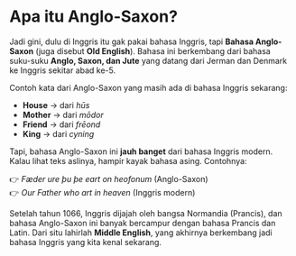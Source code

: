 # Apa itu Anglo-Saxon?

Jadi gini, dulu di Inggris itu gak pakai bahasa Inggris, tapi **Bahasa Anglo-Saxon** (juga disebut **Old English**). Bahasa ini berkembang dari bahasa suku-suku **Anglo, Saxon, dan Jute** yang datang dari Jerman dan Denmark ke Inggris sekitar abad ke-5.  

Contoh kata dari Anglo-Saxon yang masih ada di bahasa Inggris sekarang:  
- **House** → dari *hūs*  
- **Mother** → dari *mōdor*  
- **Friend** → dari *frēond*  
- **King** → dari *cyning*  

Tapi, bahasa Anglo-Saxon ini **jauh banget** dari bahasa Inggris modern. Kalau lihat teks aslinya, hampir kayak bahasa asing. Contohnya:  

👉 *Fæder ure þu þe eart on heofonum* (Anglo-Saxon)  
👉 *Our Father who art in heaven* (Inggris modern)  

Setelah tahun 1066, Inggris dijajah oleh bangsa Normandia (Prancis), dan bahasa Anglo-Saxon ini banyak bercampur dengan bahasa Prancis dan Latin. Dari situ lahirlah **Middle English**, yang akhirnya berkembang jadi bahasa Inggris yang kita kenal sekarang.